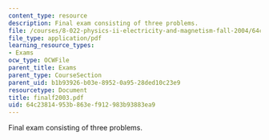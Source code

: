 ```yaml
---
content_type: resource
description: Final exam consisting of three problems.
file: /courses/8-022-physics-ii-electricity-and-magnetism-fall-2004/64c23814953b863ef912983b93883ea9_finalf2003.pdf
file_type: application/pdf
learning_resource_types:
- Exams
ocw_type: OCWFile
parent_title: Exams
parent_type: CourseSection
parent_uid: b1b93926-b03e-8952-0a95-28ded10c23e9
resourcetype: Document
title: finalf2003.pdf
uid: 64c23814-953b-863e-f912-983b93883ea9
---
```

Final exam consisting of three problems.

